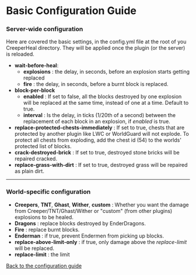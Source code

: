 Basic Configuration Guide
====
### Server-wide configuration

Here are covered the basic settings, in the config.yml file at the root of you CreeperHeal directory. They will be applied once the plugin (or the server) is reloaded.

* **wait-before-heal**: 
   * **explosions** : the delay, in seconds, before an explosion starts getting replaced
    * **fire** : the delay, in seconds, before a burnt block is replaced.
* **block-per-block**
    * **enabled** : If set to false, all the blocks destroyed by one explosion will be replaced at the same time, instead of one at a time. Default to true.
    * **interval** : Is the delay, in ticks (1/20th of a second) between the replacement of each block in an explosion, if *enabled* is true.
* **replace-protected-chests-immediately** : If set to true, chests that are protected by another plugin like LWC or WorldGuard will not explode. To protect all chests from exploding, add the chest id (54) to the worlds' protected list of blocks.
* **crack-destroyed-brick** : If set to true, destroyed stone bricks will be repaired cracked.
* **replace-grass-with-dirt** : If set to true, destroyed grass will be repaired as plain dirt.

***

### World-specific configuration

* **Creepers**, **TNT**, **Ghast**, **Wither**, **custom** : Whether you want the damage from Creeper/TNT/Ghast/Wither or "custom" (from other plugins) explosions to be healed.
* **Dragons** : replace blocks destroyed by EnderDragons.
* **Fire** : replace burnt blocks.
* **Enderman** : if true, prevent Endermen from picking up blocks.
* **replace-above-limit-only** : if true, only damage above the *replace-limit* will be replaced.
* **replace-limit** : the limit

[Back to the configuration guide](/wiki/configuration/guide)
